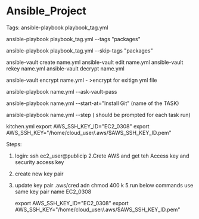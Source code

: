 # Ansible_Project


Tags:
ansible-playbook playbook_tag.yml

ansible-playbook playbook_tag.yml --tags "packages"

ansible-playbook playbook_tag.yml --skip-tags "packages"




ansible-vault create name.yml
ansible-vault edit name.yml
ansible-vault rekey name.yml
ansible-vault decrypt name.yml

ansible-vault encrypt name.yml - >encrypt for exitign yml file 


ansible-playbook name.yml --ask-vault-pass

ansible-playbook name.yml  --start-at="Install Git" (name of the TASK)

ansible-playbook name.yml  --step (  should be prompted for each task run)


kitchen.yml
export AWS_SSH_KEY_ID="EC2_0308"
export AWS_SSH_KEY="/home/cloud_user/.aws/$AWS_SSH_KEY_ID.pem"

Steps: 
 1. login:  ssh ec2_user@publicip
 2.Crete AWS and get teh Access key and security access key 
 3. create new key pair 
 4. update key pair .aws/cred adn chmod 400 k
 5.run  below commands use same key pair name EC2_0308
 
      export AWS_SSH_KEY_ID="EC2_0308" 
 export AWS_SSH_KEY="/home/cloud_user/.aws/$AWS_SSH_KEY_ID.pem"
 
